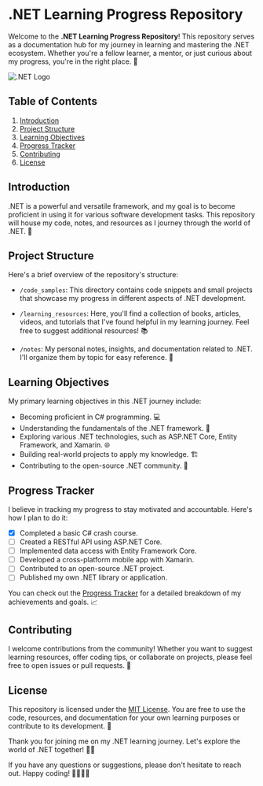 # .NET Learning Progress Repository

Welcome to the **.NET Learning Progress Repository**! This repository serves as a documentation hub for my journey in learning and mastering the .NET ecosystem. Whether you're a fellow learner, a mentor, or just curious about my progress, you're in the right place. 🎉

![.NET Logo](https://upload.wikimedia.org/wikipedia/commons/e/ee/DotNetCore.svg)

## Table of Contents

1. [Introduction](#introduction)
2. [Project Structure](#project-structure)
3. [Learning Objectives](#learning-objectives)
4. [Progress Tracker](#progress-tracker)
5. [Contributing](#contributing)
6. [License](#license)

## Introduction

.NET is a powerful and versatile framework, and my goal is to become proficient in using it for various software development tasks. This repository will house my code, notes, and resources as I journey through the world of .NET. 🚀

## Project Structure

Here's a brief overview of the repository's structure:

- `/code_samples`: This directory contains code snippets and small projects that showcase my progress in different aspects of .NET development.

- `/learning_resources`: Here, you'll find a collection of books, articles, videos, and tutorials that I've found helpful in my learning journey. Feel free to suggest additional resources! 📚

- `/notes`: My personal notes, insights, and documentation related to .NET. I'll organize them by topic for easy reference. 📝

## Learning Objectives

My primary learning objectives in this .NET journey include:

- Becoming proficient in C# programming. 💻
- Understanding the fundamentals of the .NET framework. 🧩
- Exploring various .NET technologies, such as ASP.NET Core, Entity Framework, and Xamarin. 🌐
- Building real-world projects to apply my knowledge. 🏗️
- Contributing to the open-source .NET community. 🤝

## Progress Tracker

I believe in tracking my progress to stay motivated and accountable. Here's how I plan to do it:

- [x] Completed a basic C# crash course.
- [ ] Created a RESTful API using ASP.NET Core.
- [ ] Implemented data access with Entity Framework Core.
- [ ] Developed a cross-platform mobile app with Xamarin.
- [ ] Contributed to an open-source .NET project.
- [ ] Published my own .NET library or application.

You can check out the [Progress Tracker](progress_tracker.md) for a detailed breakdown of my achievements and goals. 📈

## Contributing

I welcome contributions from the community! Whether you want to suggest learning resources, offer coding tips, or collaborate on projects, please feel free to open issues or pull requests. 🤗

## License

This repository is licensed under the [MIT License](LICENSE). You are free to use the code, resources, and documentation for your own learning purposes or contribute to its development. 📜

Thank you for joining me on my .NET learning journey. Let's explore the world of .NET together! 🚀🔥

If you have any questions or suggestions, please don't hesitate to reach out. Happy coding! 👩‍💻👨‍💻
